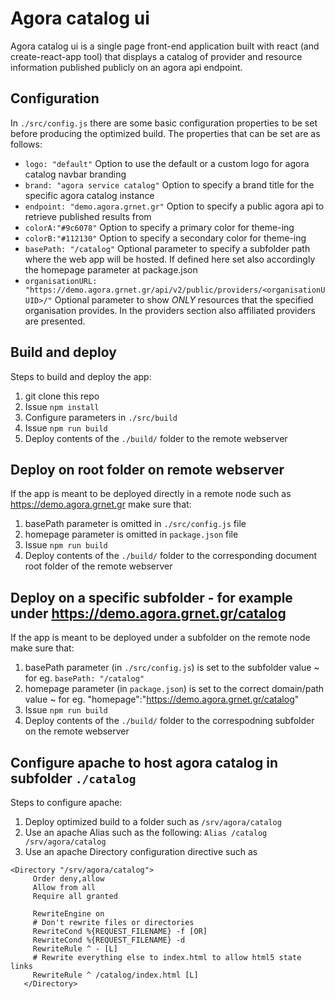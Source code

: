 # Agora catalog ui

Agora catalog ui is a single page front-end application built with react (and create-react-app tool) that displays a catalog of provider and resource information published publicly on an agora api endpoint. 

## Configuration 
In `./src/config.js` there are some basic configuration properties to be set before producing the optimized build. The properties that can be set are as follows:

- `logo: "default"`
  Option to use the default or a custom logo for agora catalog navbar branding
- `brand: "agora service catalog"`
  Option to specify a brand title for the specific agora catalog instance
- `endpoint: "demo.agora.grnet.gr"`
  Option to specify a public agora api to retrieve published results from 
- `colorA:"#9c6078"`
  Option to specify a primary color for theme-ing
- `colorB:"#112130"`
  Option to specify a secondary color for theme-ing
- `basePath: "/catalog"`
  Optional parameter to specify a subfolder path where the web app will be hosted. If defined here set also accordingly the homepage parameter at package.json
- `organisationURL: "https://demo.agora.grnet.gr/api/v2/public/providers/<organisationUUID>/"`
  Optional parameter to show *ONLY* resources that the specified organisation provides. In the providers section also affiliated providers are presented.

## Build and deploy

Steps to build and deploy the app:

1. git clone this repo
2. Issue `npm install` 
3. Configure parameters in `./src/build`
4. Issue `npm run build`
5. Deploy contents of the `./build/` folder to the remote webserver

## Deploy on root folder on remote webserver
If the app is meant to be deployed directly in a remote node such as https://demo.agora.grnet.gr make sure that:
1. basePath parameter is omitted in `./src/config.js` file 
2. homepage parameter is omitted in `package.json` file
3. Issue `npm run build`
4. Deploy contents of the `./build/` folder to the corresponding document root folder of the remote webserver

## Deploy on a specific subfolder - for example under https://demo.agora.grnet.gr/catalog
If the app is meant to be deployed under a subfolder on the remote node make sure that:
1. basePath parameter (in `./src/config.js`) is set to the subfolder value ~ for eg. `basePath: "/catalog"`
2. homepage parameter (in `package.json`) is set to the correct domain/path value ~ for eg. "homepage":"https://demo.agora.grnet.gr/catalog"
3. Issue `npm run build`
4. Deploy contents of the `./build/` folder to the correspodning subfolder on the remote webserver

## Configure apache to host agora catalog in subfolder `./catalog`
Steps to configure apache:
1. Deploy optimized build to a folder such as `/srv/agora/catalog`
2. Use an apache Alias such as the following:
   `Alias /catalog /srv/agora/catalog`
3. Use an apache Directory configuration directive such as
``` 
<Directory "/srv/agora/catalog">
     Order deny,allow
     Allow from all
     Require all granted
 
     RewriteEngine on
     # Don't rewrite files or directories
     RewriteCond %{REQUEST_FILENAME} -f [OR]
     RewriteCond %{REQUEST_FILENAME} -d
     RewriteRule ^ - [L]
     # Rewrite everything else to index.html to allow html5 state links
     RewriteRule ^ /catalog/index.html [L]
   </Directory>   
```
